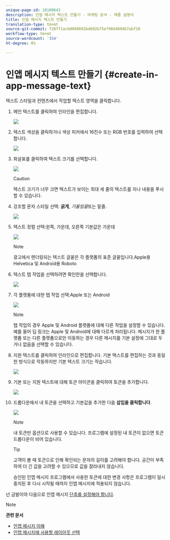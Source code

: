 ```yaml
---
unique-page-id: 10100642
description: 인앱 메시지 텍스트 만들기 - 마케팅 문서 - 제품 설명서
title: 인앱 메시지 텍스트 만들기
translation-type: tm+mt
source-git-commit: f28ff1acb0090892bdb92b75ef90d489db7abf20
workflow-type: tm+mt
source-wordcount: '354'
ht-degree: 0%

---
```



# 인앱 메시지 텍스트 만들기 {#create-in-app-message-text}

텍스트 스타일과 컨텐츠에서 작업할 텍스트 영역을 클릭합니다.

1. 메인 텍스트를 클릭하여 인라인을 편집합니다.

   ![](assets/image2016-5-6-9-3a56-3a56.png)

1. 텍스트 색상을 클릭하거나 색상 피커에서 16진수 또는 RGB 번호를 입력하여 선택합니다.

   ![](assets/image2016-5-6-9-3a59-3a1.png)

1. 화살표를 클릭하여 텍스트 크기를 선택합니다.

   ![](assets/image2016-5-6-10-3a6-3a51.png)

   >[!CAUTION]
   >
   >텍스트 크기가 너무 크면 텍스트가 보이는 최대 세 줄의 텍스트를 지나 내용을 푸시할 수 있습니다.

1. 강조할 문자 스타일 선택: **굵게**, *기울임꼴*&#x200B;또는 밑줄.

   ![](assets/image2016-5-6-10-3a15-3a32.png)

1. 텍스트 정렬 선택:왼쪽, 가운데, 오른쪽 기본값은 가운데

   ![](assets/image2016-5-6-10-3a18-3a45.png)

   >[!NOTE]
   >
   >광고에서 렌더링되는 텍스트 글꼴은 각 플랫폼의 표준 글꼴입니다.Apple용 Helvetica 및 Android용 Roboto

1. 텍스트 탭 작업을 선택하려면 확인란을 선택합니다.

   ![](assets/image2016-5-6-10-3a20-3a41.png)

1. 각 플랫폼에 대한 탭 작업 선택:Apple 또는 Android

   ![](assets/image2016-5-6-10-3a22-3a12.png)

   >[!NOTE]
   >
   >탭 작업의 경우 Apple 및 Android 플랫폼에 대해 다른 작업을 설정할 수 있습니다. 예를 들어 딥 링크는 Apple 및 Android에 대해 다르게 처리됩니다. 메시지가 한 플랫폼 또는 다른 플랫폼으로만 이동하는 경우 다른 메시지를 기본 설정에 그대로 두거나 없음을 선택할 수 있습니다.

1. 지원 텍스트를 클릭하여 인라인으로 편집합니다. 기본 텍스트를 편집하는 것과 동일한 방식으로 작동하지만 기본 텍스트 크기는 작습니다.

   ![](assets/image2016-5-6-10-3a26-3a27.png)

1. 기본 또는 지원 텍스트에 대해 토큰 아이콘을 클릭하여 토큰을 추가합니다.

   ![](assets/image2016-5-6-10-3a29-3a2.png)

1. 드롭다운에서 내 토큰을 선택하고 기본값을 추가한 다음 **삽입을 클릭합니다**.

   ![](assets/mytoken.png)

   >[!NOTE]
   >
   >내 토큰만 옵션으로 사용할 수 있습니다. 프로그램에 설정된 내 토큰이 없으면 토큰 드롭다운이 비어 있습니다.

   >[!TIP]
   >
   >고객이 볼 때 토큰으로 인해 확인되는 문자의 길이를 고려해야 합니다. 공간이 부족하여 더 긴 값을 고려할 수 있으므로 값을 잘라내지 않습니다.

   승인된 인앱 메시지 프로그램에서 사용한 토큰에 대한 변경 사항은 프로그램이 일시 중지된 후 다시 시작될 때까지 인앱 메시지에 적용되지 않습니다.

넌 금발이야 다음으로 인앱 메시지 [단추를 설정해야 합니다](set-up-the-in-app-message-button.md).

>[!NOTE]
>
>**관련 문서**
>
>* [인앱 메시지 이해](../../../../product-docs/mobile-marketing/in-app-messages/understanding-in-app-messages.md)
>* [인앱 메시지에 사용할 레이아웃 선택](choose-a-layout-for-your-in-app-message.md)

>



